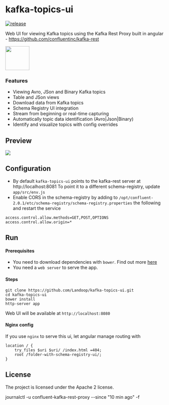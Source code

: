 # kafka-topics-ui

[![release](http://github-release-version.herokuapp.com/github/landoop/schema-registry-ui/release.svg?style=flat)](https://github.com/landoop/schema-registry-ui/releases/latest)

Web UI for viewing Kafka topics using the Kafka Rest Proxy built in angular - https://github.com/confluentinc/kafka-rest

  <a href="http://kafka-topics-ui.landoop.com">
    <img src="http://landoop.github.io/schema-registry-ui/demo-button.jpg" width="75"/>
  </a>

### Features

* Viewing Avro, JSon and Binary Kafka topics
* Table and JSon views
* Download data from Kafka topics
* Schema Registry UI integration
* Stream from beginning or real-time capturing
* Automatically topic data identification (Avro|Json|Binary)
* Identify and visualize topics with config overrides

## Preview

<img src="http://landoop.github.io/schema-registry-ui/v0.3.animation.gif">

## Configuration

* By default `kafka-topics-ui` points to the kafka-rest server at http://localhost:8081 To point it to a different schema-registry, update `app/src/env.js`
* Enable CORS in the schema-registry by adding to `/opt/confluent-2.0.1/etc/schema-registry/schema-registry.properties` the following and restart the service

```
access.control.allow.methods=GET,POST,OPTIONS
access.control.allow.origin=*
```

## Run

#### Prerequisites
* You need to download dependencies with `bower`. Find out more [here](http://bower.io)
* You need a `web server` to serve the app.

#### Steps

    git clone https://github.com/Landoop/kafka-topics-ui.git
    cd kafka-topics-ui
    bower install
    http-server app

Web UI will be available at `http://localhost:8080`

#### Nginx config

If you use `nginx` to serve this ui, let angular manage routing with

    location / {
        try_files $uri $uri/ /index.html =404;
        root /folder-with-schema-registry-ui/;
    }

## License

The project is licensed under the Apache 2 license.

journalctl -u confluent-kafka-rest-proxy --since "10 min ago" -f
